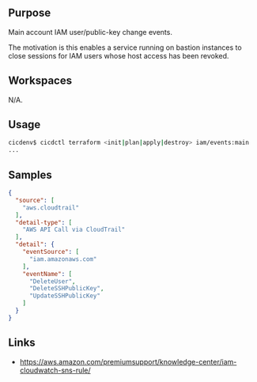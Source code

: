 ## Purpose
Main account IAM user/public-key change events.

The motivation is this enables a service running on bastion instances
to close sessions for IAM users whose host access has been revoked.

## Workspaces
N/A.

## Usage
```bash
cicdenv$ cicdctl terraform <init|plan|apply|destroy> iam/events:main
...
```

## Samples
```json
{
  "source": [
    "aws.cloudtrail"
  ],
  "detail-type": [
    "AWS API Call via CloudTrail"
  ],
  "detail": {
    "eventSource": [
      "iam.amazonaws.com"
    ],
    "eventName": [
      "DeleteUser",
      "DeleteSSHPublicKey",
      "UpdateSSHPublicKey"
    ]
  }
}
```

## Links
* https://aws.amazon.com/premiumsupport/knowledge-center/iam-cloudwatch-sns-rule/
